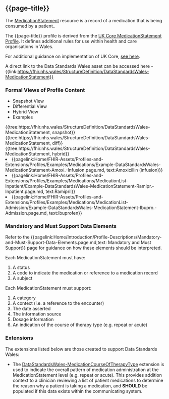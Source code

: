 <div class="warning"><span class="ImplementWarn"></span></div>

## {{page-title}}
The [MedicationStatement](https://hl7.org/fhir/medicationstatement.html) resource is a record of a medication that is being consumed by a patient..

The {{page-title}} profile is derived from the [UK Core MedicationStatement Profile](https://simplifier.net/guide/uk-core-implementation-guide/Home/ProfilesandExtensions/ProfileUKCore-MedicationStatement?version=1.0.0). It defines additional rules for use within health and care organisations in Wales.

For additional guidance on implementation of UK Core, [see here](https://simplifier.net/guide/UK-Core-Implementation-Guide/Home?version=1.0.0).

A direct link to the Data Standards Wales asset can be accessed here - {{link:https://fhir.nhs.wales/StructureDefinition/DataStandardsWales-MedicationStatement}}

### Formal Views of Profile Content
<div class="tab-wrap">
  <ul class="tab-head">
    <li class="tablink tab-active" onclick="openCity(this,'tabsnap')" data-target="tabsnap">
      Snapshot View
    </li>
    <li class="tablink" onclick="openCity(this,'tabdiff')" data-target="tabdiff">
      Differential View
    </li>
    <li class="tablink" onclick="openCity(this,'tabhybrid')" data-target="tabhybrid">
      Hybrid View
    </li>
    <li class="tablink" onclick="openCity(this,'tabeg')" data-target="tabeg">
      Examples
    </li>    
  </ul>
  <div class="tab-main">
    <div id="tabsnap" class="tabcontent active">      
      {{tree:https://fhir.nhs.wales/StructureDefinition/DataStandardsWales-MedicationStatement, snapshot}}
    </div>
    <div id="tabdiff" class="tabcontent">
      {{tree:https://fhir.nhs.wales/StructureDefinition/DataStandardsWales-MedicationStatement, diff}}
  </div>
    <div id="tabhybrid" class="tabcontent">
      {{tree:https://fhir.nhs.wales/StructureDefinition/DataStandardsWales-MedicationStatement, hybrid}}
  </div>
  <div id="tabeg" class="tabcontent">
    <list>
      <li>{{pagelink:Home/FHIR-Assets/Profiles-and-Extensions/Profiles/Examples/Medications/Example-DataStandardsWales-MedicationStatement-Amoxi.-Infusion.page.md, text:Amoxicillin (infusion)}}</li> 
      <li>{{pagelink:Home/FHIR-Assets/Profiles-and-Extensions/Profiles/Examples/Medications/MedicationList-Inpatient/Example-DataStandardsWales-MedicationStatement-Ramipr.-Inpatient.page.md, text:Ramipril}}</li>
      <li>{{pagelink:Home/FHIR-Assets/Profiles-and-Extensions/Profiles/Examples/Medications/MedicationList-Admission/Example-DataStandardsWales-MedicationStatement-Ibupro.-Admission.page.md, text:Ibuprofen}}</li>                
    </list>
  </div>    
</div>

### Mandatory and Must Support Data Elements
Refer to the {{pagelink:Home/Introduction/Profile-Descriptions/Mandatory-and-Must-Support-Data-Elements.page.md,text: Mandatory and Must Support}} page for guidance on how these elements should be interpreted.
 
Each MedicationStatement must have:
1. A status
2. A code to indicate the medication or reference to a medication record
3. A subject 

Each MedicationStatement must support:
1. A category
2. A context (i.e. a reference to the encounter)
3. The date asserted
4. The information source
5. Dosage information
6. An indication of the course of therapy type (e.g. repeat or acute)

### Extensions

The extensions listed below are those created to support Data Standards Wales: 
  
* The [DataStandardsWales-MedicationCourseOfTherapyType](https://fhir.nhs.wales/StructureDefinition/Extension-DataStandardsWales-MedicationCourseOfTherapyType) extension is used to indicate the overall pattern of medication administration at the MedicationStatement level (e.g. repeat or acute). This provides addition context to a clinician reviewing a list of patient medications to determine the reason why a patient is taking a medication, and **SHOULD** be populated if this data exists within the communicating system.